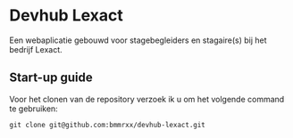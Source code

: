 <h1>Devhub Lexact</h1>
Een webaplicatie gebouwd voor stagebegleiders en stagaire(s) bij het bedrijf Lexact.

<h2>Start-up guide</h2>

Voor het clonen van de repository verzoek ik u om het volgende command te gebruiken:

``` git clone git@github.com:bmmrxx/devhub-lexact.git ```

